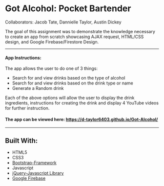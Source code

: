 # Got Alcohol: Pocket Bartender

Collaborators: Jacob Tate, Dannielle Taylor, Austin Dickey

The goal of this assignment was to demonstrate the knowledge necessary to create an app from scratch showcasing AJAX request, HTML/CSS design, and Google Firebase/Firestore Design.

----------------------------------------

#### App Instructions:

The app allows the user to do one of 3 things:
   * Search for and view drinks based on the type of alcohol
   * Search for and view drinks based on the drink type or name
   * Generate a Random drink

Each of the above options will allow the user to display the drink ingredients, instructions for creating the drink and display 4 YouTube videos for further instruction.


#### The app can be viewed here:  https://d-taylor6403.github.io/Got-Alcohol/

--------------------------------------

## Built With:
* HTML5
* CSS3
* [Bootstrap-Framework](http://getbootstrap.com/)
* Javascript
* [jQuery-Javascript Library](https://api.jquery.com/)
* [Google Firebase](https://firebase.google.com/)
